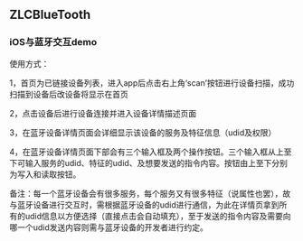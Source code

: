 ## ZLCBlueTooth

### iOS与蓝牙交互demo


使用方式：   

1，首页为已链接设备列表，进入app后点击右上角‘scan’按钮进行设备扫描，成功扫描到设备后改设备将显示在首页   

2，点击设备后进行设备连接并进入设备详情描述页面   

3，在蓝牙设备详情页面会详细显示该设备的服务及特征信息（udid及权限）   

4，在蓝牙设备详情页面下部会有三个输入框及两个操作按钮。三个输入框从上至下可输入服务的udid、特征的udid、及想要发送的指令内容。按钮由上至下分别为写入和读取按钮。   

备注：每一个蓝牙设备会有很多服务，每个服务又有很多特征（说属性也罢），故与蓝牙设备进行交互时，需根据蓝牙设备的udid进行通信，为此在详情页拿到所有的udid信息以方便选择（直接点击会自动填充），至于发送的指令内容及需要向哪一个udid发送内容则需与蓝牙设备的开发者进行约定。   

